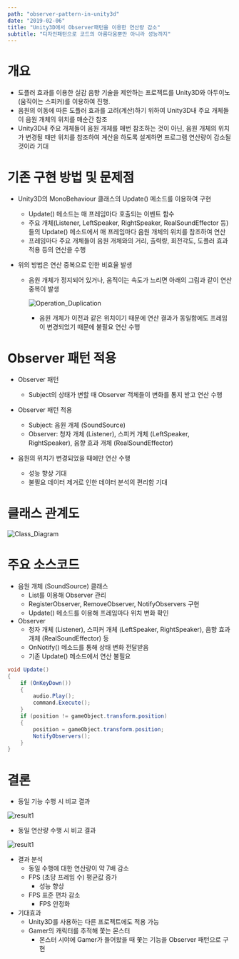 ```yaml
---
path: "observer-pattern-in-unity3d"
date: "2019-02-06"
title: "Unity3D에서 Observer패턴을 이용한 연산량 감소"
subtitle: "디자인패턴으로 코드의 아름다움뿐만 아니라 성능까지"
---
```


# 개요

- 도플러 효과를 이용한 실감 음향 기술을 제안하는 프로젝트를 Unity3D와 아두이노(움직이는 스피커)를 이용하여 진행.
- 음원의 이동에 따른 도플러 효과를 고려(계산)하기 위하여 Unity3D내 주요 개체들이 음원 개체의 위치를 매순간 참조
- Unity3D내 주요 개체들이 음원 개체를 매번 참조하는 것이 아닌, 음원 개체의 위치가 변경될 때만 위치를 참조하여 계산을 하도록 설계하면 프로그램 연산량이 감소될 것이라 기대

# 기존 구현 방법 및 문제점

- Unity3D의 MonoBehaviour 클래스의 Update() 메소드를 이용하여 구현

  - Update() 메소드는 매 프레임마다 호출되는 이벤트 함수
  - 주요 개체(Listener, LeftSpeaker, RightSpeaker, RealSoundEffector 등)들의 Update() 메소드에서 매 프레임마다 음원 개체의 위치를 참조하여 연산
  - 프레임마다 주요 개체들이 음원 개체와의 거리, 출력량, 회전각도, 도플러 효과 적용 등의 연산을 수행

- 위의 방법은 연산 중복으로 인한 비효율 발생

  - 음원 개체가 정지되어 있거나, 움직이는 속도가 느리면 아래의 그림과 같이 연산 중복이 발생

    ![Operation_Duplication](/images/Unity3D에서-Observer패턴을-이용한-연산량-감소/Operation_Duplication.png)

    - 음원 개체가 이전과 같은 위치이기 때문에 연산 결과가 동일함에도 프레임이 변경되었기 때문에 불필요 연산 수행

# Observer 패턴 적용

- Observer 패턴
  - Subject의 상태가 변할 때 Observer 객체들이 변화를 통지 받고 연산 수행
- Observer 패턴 적용

  - Subject: 음원 개체 (SoundSource)
  - Observer: 청자 개체 (Listener), 스피커 개체 (LeftSpeaker, RightSpeaker), 음향 효과 개체 (RealSoundEffector)

- 음원의 위치가 변경되었을 때에만 연산 수행
  - 성능 향상 기대
  - 불필요 데이터 제거로 인한 데이터 분석의 편리함 기대

# 클래스 관계도

![Class_Diagram](/images/Unity3D에서-Observer패턴을-이용한-연산량-감소/Class_Diagram.png)

# 주요 소스코드

- 음원 개체 (SoundSource) 클래스
  - List를 이용해 Observer 관리
  - RegisterObserver, RemoveObserver, NotifyObservers 구현
  - Update() 메소드를 이용해 프레임마다 위치 변화 확인
- Observer
  - 청자 개체 (Listener), 스피커 개체 (LeftSpeaker, RightSpeaker), 음향 효과 개체 (RealSoundEffector) 등
  - OnNotify() 메소드를 통해 상태 변화 전달받음
  - 기존 Update() 메소드에서 연산 불필요

```csharp
void Update()
{
    if (OnKeyDown())
    {
        audio.Play();
        command.Execute();
    }
    if (position != gameObject.transform.position)
    {
        position = gameObject.transform.position;
        NotifyObservers();
    }
}
```

# 결론

- 동일 기능 수행 시 비교 결과

![result1](/images/Unity3D에서-Observer패턴을-이용한-연산량-감소/result1.png)

- 동일 연산량 수행 시 비교 결과

![result1](/images/Unity3D에서-Observer패턴을-이용한-연산량-감소/result2.png)

- 결과 분석
  - 동일 수행에 대한 연산량이 약 7배 감소
  - FPS (초당 프레임 수) 평균값 증가
    - 성능 향상
  - FPS 표준 편차 감소
    - FPS 안정화
- 기대효과
  - Unity3D를 사용하는 다른 프로젝트에도 적용 가능
  - Gamer의 캐릭터를 추적해 쫓는 몬스터
    - 몬스터 시야에 Gamer가 들어왔을 때 쫓는 기능을 Observer 패턴으로 구현
